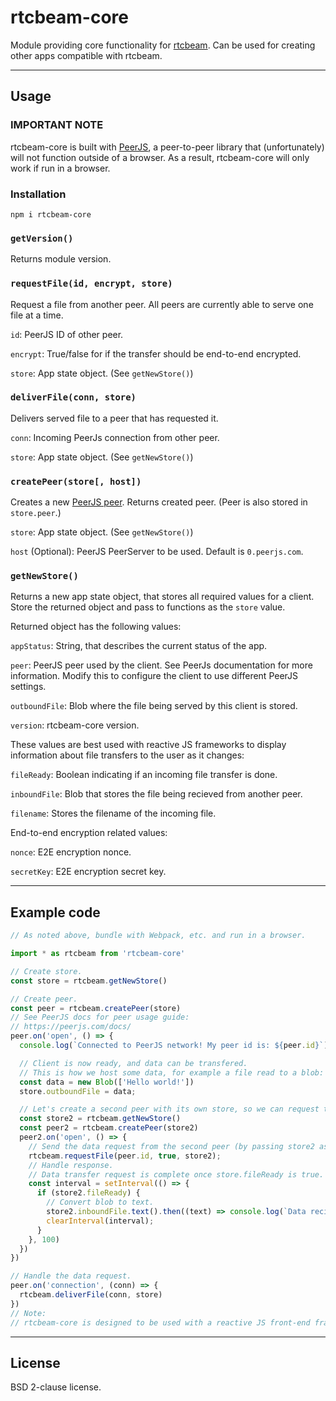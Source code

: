 # rtcbeam-core
Module providing core functionality for [rtcbeam](https://github.com/K1GOL/rtcbeam). Can be used for creating other apps compatible with rtcbeam.

---

## Usage

### **IMPORTANT NOTE**

rtcbeam-core is built with [PeerJS](https://peerjs.com/), a peer-to-peer library that (unfortunately) will not function outside of a browser. As a result, rtcbeam-core will only work if run in a browser.

### Installation

`npm i rtcbeam-core`

### `getVersion()`

Returns module version.

### `requestFile(id, encrypt, store)`

Request a file from another peer. All peers are currently able to serve one file at a time.

`id`: PeerJS ID of other peer.

`encrypt`: True/false for if the transfer should be end-to-end encrypted.

`store`: App state object. (See `getNewStore()`)

### `deliverFile(conn, store)`

Delivers served file to a peer that has requested it.

`conn`: Incoming PeerJs connection from other peer.

`store`: App state object. (See `getNewStore()`)

### `createPeer(store[, host])`

Creates a new [PeerJS peer](https://peerjs.com/docs/). Returns created peer. (Peer is also stored in `store.peer`.)

`store`: App state object. (See `getNewStore()`)

`host` (Optional): PeerJS PeerServer to be used. Default is `0.peerjs.com`.

### `getNewStore()`

Returns a new app state object, that stores all required values for a client. Store the returned object and pass to functions as the `store` value.

Returned object has the following values:

`appStatus`: String, that describes the current status of the app.

`peer`: PeerJS peer used by the client. See PeerJs documentation for more information. Modify this to configure the client to use different PeerJS settings.

`outboundFile`: Blob where the file being served by this client is stored.

`version`: rtcbeam-core version.

These values are best used with reactive JS frameworks to display information about file transfers to the user as it changes:

`fileReady`: Boolean indicating if an incoming file transfer is done.

`inboundFile`: Blob that stores the file being recieved from another peer.

`filename`: Stores the filename of the incoming file.

End-to-end encryption related values:

`nonce`: E2E encryption nonce.

`secretKey`: E2E encryption secret key.

---

## Example code

```javascript
// As noted above, bundle with Webpack, etc. and run in a browser.

import * as rtcbeam from 'rtcbeam-core'

// Create store.
const store = rtcbeam.getNewStore()

// Create peer.
const peer = rtcbeam.createPeer(store)
// See PeerJS docs for peer usage guide:
// https://peerjs.com/docs/
peer.on('open', () => {
  console.log(`Connected to PeerJS network! My peer id is: ${peer.id}`)

  // Client is now ready, and data can be transfered.
  // This is how we host some data, for example a file read to a blob: Write it to store.outboundFile.
  const data = new Blob(['Hello world!'])
  store.outboundFile = data;

  // Let's create a second peer with its own store, so we can request the data we just served from ourselves.
  const store2 = rtcbeam.getNewStore()
  const peer2 = rtcbeam.createPeer(store2)
  peer2.on('open', () => {
    // Send the data request from the second peer (by passing store2 as the store) to the first peer (by passing peer.id as the id).
    rtcbeam.requestFile(peer.id, true, store2);
    // Handle response.
    // Data transfer request is complete once store.fileReady is true.
    const interval = setInterval(() => {
      if (store2.fileReady) {
        // Convert blob to text.
        store2.inboundFile.text().then((text) => console.log(`Data recieved: ${text}`)) // Hello world!
        clearInterval(interval);
      }
    }, 100)
  })
})

// Handle the data request.
peer.on('connection', (conn) => {
  rtcbeam.deliverFile(conn, store)
})
// Note:
// rtcbeam-core is designed to be used with a reactive JS front-end framework that will react to the value changing. This will probably change in the future. Unfortunately right now using rtcbeam-core might require a decent amount of mental gymnastics.
```

---

## License
BSD 2-clause license.
